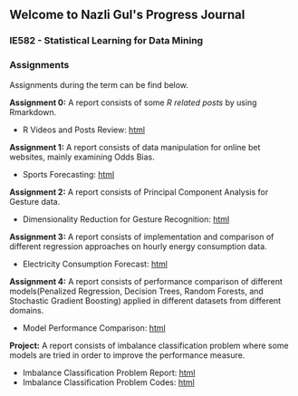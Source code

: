 ## Welcome to Nazli Gul's Progress Journal
### IE582 - Statistical Learning for Data Mining


### Assignments
Assignments during the term can be find below.<br>

**Assignment 0:**  A report consists of some *R related posts* by using Rmarkdown. 

- R Videos and Posts Review: [html](Assignment-0.html)<br>

**Assignment 1:** A report consists of data manipulation for online bet websites, mainly examining Odds Bias. 

- Sports Forecasting: [html](Assignment1-582.html)

**Assignment 2:** A report consists of Principal Component Analysis for Gesture data.

- Dimensionality Reduction for Gesture Recognition: [html](Assignment-2-582.html)
  
**Assignment 3:** A report consists of implementation and comparison of different regression approaches on hourly energy consumption data.

- Electricity Consumption Forecast: [html](Assignment3-582.html) 

**Assignment 4:** A report consists of performance comparison of different models(Penalized Regression, Decision Trees, Random Forests, and Stochastic Gradient Boosting) applied in different datasets from different domains.

- Model Performance Comparison: [html]()

**Project:** A report consists of imbalance classification problem where some models are tried in order to improve the performance measure.

- Imbalance Classification Problem Report: [html]() 
- Imbalance Classification Problem Codes: [html]()
